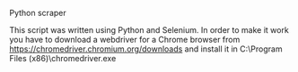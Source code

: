 Python scraper

This script was written using Python and Selenium. 
In order to make it work you have to download a webdriver for a Chrome browser from https://chromedriver.chromium.org/downloads and install it in C:\Program Files (x86)\chromedriver.exe 
